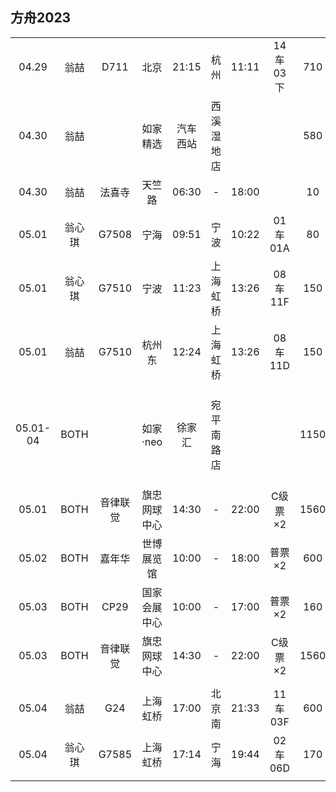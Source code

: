 ## 方舟2023

|        |        |          |              |        |          |       |          |      |        |
| :----: | :----: | :------: | :----------: | :----: | :------: | :---: | :------: | :--: | :----: |
| 04.29  |  翁喆  |   D711   |     北京     | 21:15  |   杭州   | 11:11 | 14车03下 |  710 |        |
| 04.30  |  翁喆  |          |   如家精选   |汽车西站|西溪湿地店|       |          |  580 | 法喜寺1h20min<br>火车站45min |
| 04.30  |  翁喆  |  法喜寺  |    天竺路    | 06:30  |    -     | 18:00 |          |   10 |        |
|        |        |          |              |        |          |       |          |      |        |
| 05.01  | 翁心琪 |   G7508  |     宁海     | 09:51  |   宁波   | 10:22 | 01车01A  |   80 |        |
| 05.01  | 翁心琪 |   G7510  |     宁波     | 11:23  | 上海虹桥 | 13:26 | 08车11F  |  150 |        |
| 05.01  |  翁喆  |   G7510  |    杭州东    | 12:24  | 上海虹桥 | 13:26 | 08车11D  |  150 |        |
|        |        |          |              |        |          |       |          |      |        |
|05.01-04|  BOTH  |          |   如家·neo   | 徐家汇 |宛平南路店|       |          | 1150 | 虹桥50min北桥1h<br>世博40min国展1h |
|        |        |          |              |        |          |       |          |      |        |
| 05.01  |  BOTH  | 音律联觉 | 旗忠网球中心 | 14:30  |    -     | 22:00 | C级票×2  | 1560 |        |
| 05.02  |  BOTH  |  嘉年华  |  世博展览馆  | 10:00  |    -     | 18:00 |  普票×2  |  600 |        |
| 05.03  |  BOTH  |   CP29   | 国家会展中心 | 10:00  |    -     | 17:00 |  普票×2  |  160 |        |
| 05.03  |  BOTH  | 音律联觉 | 旗忠网球中心 | 14:30  |    -     | 22:00 | C级票×2  | 1560 |        |
|        |        |          |              |        |          |       |          |      |        |
| 05.04  |  翁喆  |   G24    |   上海虹桥   | 17:00  |  北京南  | 21:33 | 11车03F  |  600 |        |
| 05.04  | 翁心琪 |   G7585  |   上海虹桥   | 17:14  |   宁海   | 19:44 | 02车06D  |  170 |        |
|        |        |          |              |        |          |       |          |      |        |
